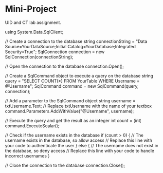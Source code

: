 # Mini-Project
UID and CT lab assignment.








using System.Data.SqlClient;

// Create a connection to the database
string connectionString = "Data Source=YourDataSource;Initial Catalog=YourDatabase;Integrated Security=True";
SqlConnection connection = new SqlConnection(connectionString);

// Open the connection to the database
connection.Open();

// Create a SqlCommand object to execute a query on the database
string query = "SELECT COUNT(*) FROM YourTable WHERE Username = @Username";
SqlCommand command = new SqlCommand(query, connection);

// Add a parameter to the SqlCommand object
string username = txtUsername.Text; // Replace txtUsername with the name of your textbox
command.Parameters.AddWithValue("@Username", username);

// Execute the query and get the result as an integer
int count = (int) command.ExecuteScalar();

// Check if the username exists in the database
if (count > 0)
{
    // The username exists in the database, so allow access
    // Replace this line with your code to authenticate the user
}
else
{
    // The username does not exist in the database, so deny access
    // Replace this line with your code to handle incorrect usernames
}

// Close the connection to the database
connection.Close();
